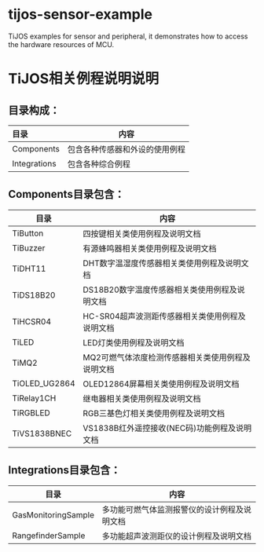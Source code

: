 # tijos-sensor-example
TiJOS examples for sensor and peripheral, it demonstrates how to access the hardware resources of MCU.

# TiJOS相关例程说明说明

## 目录构成：

| 目录           | 内容              |
| :----------- | --------------- |
| Components   | 包含各种传感器和外设的使用例程 |
| Integrations | 包含各种综合例程        |



## Components目录包含：

| 目录            | 内容                           |
| ------------- | ---------------------------- |
| TiButton      | 四按键相关类使用例程及说明文档              |
| TiBuzzer      | 有源蜂鸣器相关类使用例程及说明文档            |
| TiDHT11       | DHT数字温湿度传感器相关类使用例程及说明文档      |
| TiDS18B20     | DS18B20数字温度传感器相关类使用例程及说明文档   |
| TiHCSR04      | HC-SR04超声波测距传感器相关类使用例程及说明文档  |
| TiLED         | LED灯类使用例程及说明文档               |
| TiMQ2         | MQ2可燃气体浓度检测传感器相关类使用例程及说明文档   |
| TiOLED_UG2864 | OLED12864屏幕相关类使用例程及说明文档      |
| TiRelay1CH    | 继电器相关类使用例程及说明文档              |
| TiRGBLED      | RGB三基色灯相关类使用例程及说明文档          |
| TiVS1838BNEC  | VS1838B红外遥控接收(NEC码)功能例程及说明文档 |

## Integrations目录包含：

| 目录                  | 内容                     |
| ------------------- | ---------------------- |
| GasMonitoringSample | 多功能可燃气体监测报警仪的设计例程及说明文档 |
| RangefinderSample   | 多功能超声波测距仪的设计例程及说明文档    |

